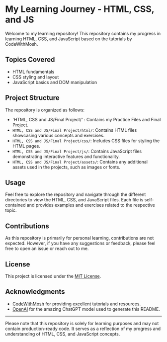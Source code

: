 # My Learning Journey - HTML, CSS, and JS

Welcome to my learning repository! This repository contains my progress in learning HTML, CSS, and JavaScript based on the tutorials by CodeWithMosh.

## Topics Covered

- HTML fundamentals
- CSS styling and layout
- JavaScript basics and DOM manipulation

## Project Structure

The repository is organized as follows:

- 'HTML, CSS and JS/Final Project/' : Contains my Practice Files and Final Project.
- `HTML, CSS and JS/Final Project/html/`: Contains HTML files showcasing various concepts and exercises.
- `HTML, CSS and JS/Final Project/css/`: Includes CSS files for styling the HTML pages.
- `HTML, CSS and JS/Final Project/js/`: Contains JavaScript files demonstrating interactive features and functionality.
- `HTML, CSS and JS/Final Project/assets/`: Contains any additional assets used in the projects, such as images or fonts.

## Usage

Feel free to explore the repository and navigate through the different directories to view the HTML, CSS, and JavaScript files. Each file is self-contained and provides examples and exercises related to the respective topic.

## Contributions

As this repository is primarily for personal learning, contributions are not expected. However, if you have any suggestions or feedback, please feel free to open an issue or reach out to me.

## License

This project is licensed under the [MIT License](LICENSE).

## Acknowledgments

- [CodeWithMosh](https://codewithmosh.com) for providing excellent tutorials and resources.
- [OpenAI](https://openai.com) for the amazing ChatGPT model used to generate this README.

---

Please note that this repository is solely for learning purposes and may not contain production-ready code. It serves as a reflection of my progress and understanding of HTML, CSS, and JavaScript concepts.
